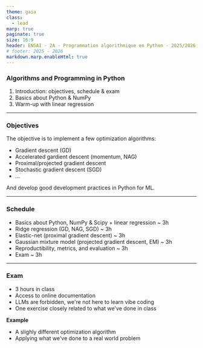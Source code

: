 ```yaml
---
theme: gaia
class:
  - lead
marp: true
paginate: true
size: 16:9
header: ENSAI - 2A - Programmation algorithmique en Python - 2025/2026
# footer: 2025 - 2026
markdown.marp.enableHtml: true
---
```


<style>

img[alt~="center"] {
  display: block;
  margin: 0 auto;
}
blockquote {
  background: #ffedcc;
  border-left: 10px solid #d1bf9d;
  margin: 1.5em 10px;
  padding: 0.5em 10px;
}
blockquote:before{
  content: unset;
}
blockquote:after{
  content: unset;
}
</style>

### Algorithms and Programming in Python

1. Introduction: objectives, schedule & exam
2. Basics about Python & NumPy
3. Warm-up with linear regression

----

### Objectives

The objective is to implement a few optimization algorithms:

- Gradient descent (GD)
- Accelerated gardient descent (momentum, NAG)
- Proximal/projected gradient descent
- Stochastic gradient descent (SGD)
- ...

And develop good development practices in Python for ML.

----

### Schedule

- Basics about Python, NumPy & Scipy + linear regression ~ 3h
- Ridge regression (GD, NAG, SGD) ~ 3h
- Elastic-net (proximal gradient descent) ~ 3h
- Gaussian mixture model (projected gradient descent, EM) ~ 3h
- Reproductibility, metrics, and evaluation ~ 3h
- Exam ~ 3h

---

### Exam

- 3 hours in class
- Access to online documentation
- LLMs are forbidden, we're not here to learn vibe coding
- One exercise closely related to what we've done in class

**Example**
- A slighly different optimization algorithm
- Applying what we've done to a real world problem
